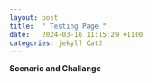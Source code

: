 ```yaml
---
layout: post
title:  " Testing Page "
date:   2024-03-16 11:15:29 +1100
categories: jekyll Cat2
---
```


<b> Scenario and Challange </b>

